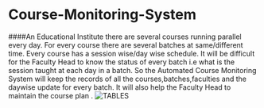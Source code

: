 # **Course-Monitoring-System**

####An Educational  Institute there are several courses running parallel  every day. For every course there are several batches at same/different time. Every course has a session wise/day wise schedule. It will be difficult for the Faculty Head to know the status of every batch i.e what is the session taught at each day in a batch.
So the Automated Course Monitoring System will keep the records of all the courses,batches,faculties and the daywise update for every batch. It will also help the Faculty Head to maintain the course plan .
![TABLES](https://drive.google.com/file/d/1kH2dv-3J_mdzoTK_vDHuLWRZtg_q4ncB/view?usp=sharing)
